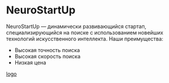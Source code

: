 # NeuroStartUp
NeuroStartUp — динамически развивающийся стартап, специализирующийся на поиске с использованием новейших технологий искусственного интеллекта. Наши преимущества:

- Высокая точность поиска
- Высокая скорость поиска
- Низкая цена
  
[logo](https://github.com/netology-ds-team/git-homeworks/blob/0d3e4d21f58c9223386cb65ef8d6cd1f38fc5a6c/1_self/logo.png)